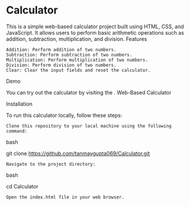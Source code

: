# Calculator
This is a simple web-based calculator project built using HTML, CSS, and JavaScript. It allows users to perform basic arithmetic operations such as addition, subtraction, multiplication, and division.
Features

    Addition: Perform addition of two numbers.
    Subtraction: Perform subtraction of two numbers.
    Multiplication: Perform multiplication of two numbers.
    Division: Perform division of two numbers.
    Clear: Clear the input fields and reset the calculator.

Demo

You can try out the calculator by visiting the [](https://tanmaygupta069.github.io/Calculator/).
Web-Based Calculator


Installation

To run this calculator locally, follow these steps:

    Clone this repository to your local machine using the following command:

bash

git clone https://github.com/tanmaygupta069/Calculator.git

    Navigate to the project directory:

bash

cd Calculator

    Open the index.html file in your web browser.
    
